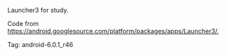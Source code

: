 Launcher3 for study.

Code from https://android.googlesource.com/platform/packages/apps/Launcher3/,

Tag: android-6.0.1_r46
